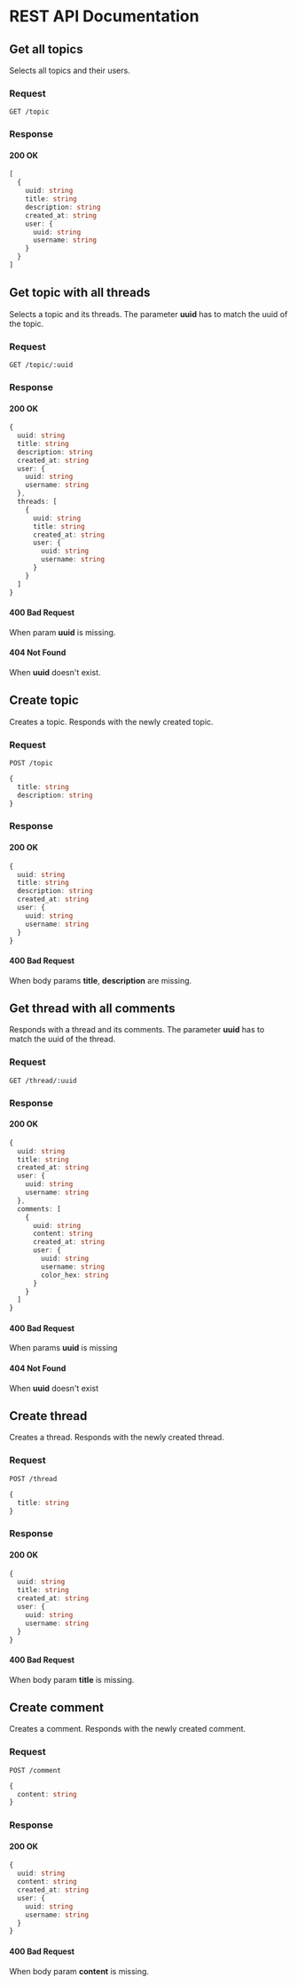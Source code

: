 # REST API Documentation

## Get all topics
Selects all topics and their users.
### Request
```
GET /topic
```
### Response
#### 200 OK
```ts
[
  {
    uuid: string
    title: string
    description: string
    created_at: string
    user: {
      uuid: string
      username: string
    }
  }
]
```

## Get topic with all threads
Selects a topic and its threads. The parameter **uuid** has to match the uuid of the topic.
### Request
```
GET /topic/:uuid
```
### Response
#### 200 OK
```ts
{
  uuid: string
  title: string
  description: string
  created_at: string
  user: {
    uuid: string
    username: string
  },
  threads: [
    {
      uuid: string
      title: string
      created_at: string
      user: {
        uuid: string
        username: string
      }
    }
  ]
}
```
#### 400 Bad Request
When param **uuid** is missing.
#### 404 Not Found
When **uuid** doesn't exist.

## Create topic
Creates a topic. Responds with the newly created topic.
### Request
```
POST /topic
```
```ts
{
  title: string
  description: string
}
```
### Response
#### 200 OK
```ts
{
  uuid: string
  title: string
  description: string
  created_at: string
  user: {
    uuid: string
    username: string
  }
}
```
#### 400 Bad Request
When body params **title**, **description** are missing.

## Get thread with all comments
Responds with a thread and its comments. The parameter **uuid** has to match the uuid of the thread.
### Request
```
GET /thread/:uuid
```
### Response
#### 200 OK
```ts
{
  uuid: string
  title: string
  created_at: string
  user: {
    uuid: string
    username: string
  },
  comments: [
    {
      uuid: string
      content: string
      created_at: string
      user: {
        uuid: string
        username: string
        color_hex: string
      }
    }
  ]
}
```
#### 400 Bad Request
When params **uuid** is missing
#### 404 Not Found
When **uuid** doesn't exist

## Create thread
Creates a thread. Responds with the newly created thread.
### Request
```
POST /thread
```
```ts
{
  title: string
}
```
### Response
#### 200 OK
```ts
{
  uuid: string
  title: string
  created_at: string
  user: {
    uuid: string
    username: string
  }
}
```
#### 400 Bad Request
When body param **title** is missing.

## Create comment
Creates a comment. Responds with the newly created comment.
### Request
```
POST /comment
```
```ts
{
  content: string
}
```
### Response
#### 200 OK
```ts
{
  uuid: string
  content: string
  created_at: string
  user: {
    uuid: string
    username: string
  }
}
```
#### 400 Bad Request
When body param **content** is missing.
